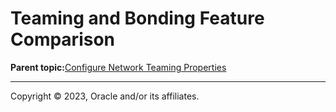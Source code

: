 # Teaming and Bonding Feature Comparison

**Parent topic:**[Configure Network Teaming Properties](../topics/cockpit-network_configure_a_network_team.md)

---

Copyright © 2023, Oracle and/or its affiliates.

